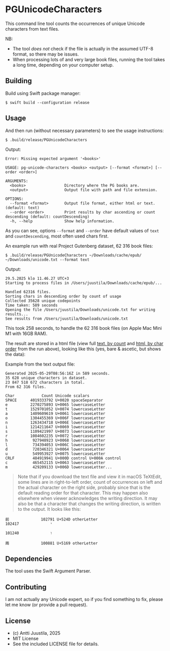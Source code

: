 # PGUnicodeCharacters

This command line tool counts the occurrences of unique Unicode characters from text files.

NB: 

* The tool *does not* check if the file is actually in the assumed UTF-8 format, so there may be issues.
* When processing lots of and very large book files, running the tool takes a long time, depending on your computer setup.

## Building

Build using Swift package manager:

```console
$ swift build --configuration release
```

## Usage

And then run (without necessary parameters) to see the usage instructions:

```console
$ .build/release/PGUnicodeCharacters
```

Output:
```                                                               
Error: Missing expected argument '<books>'

USAGE: pg-unicode-characters <books> <output> [--format <format>] [--order <order>]

ARGUMENTS:
  <books>                 Directory where the PG books are.
  <output>                Output file with path and file extension.

OPTIONS:
  --format <format>       Output file format, either html or text. (default: text)
  --order <order>         Print results by char ascending or count descending (default: countDescending)
  -h, --help              Show help information.
```

As you can see, options `--format` and `--order` have default values of `text` and `countDescending`, most often used chars first.
 
An example run with real Project Gutenberg dataset, 62 316 book files:

```console
$ .build/release/PGUnicodeCharacters ~/Downloads/cache/epub/ ~/Downloads/unicode.txt --format text
```

Output:
``` 
29.5.2025 klo 11.46.27 UTC+3
Starting to process files in /Users/juustila/Downloads/cache/epub/...

Handled 62316 files.
Sorting chars in descending order by count of usage
Collected 35628 unique codepoints
Time taken: 589 seconds
Opening the file /Users/juustila/Downloads/unicode.txt for writing results...
See results from /Users/juustila/Downloads/unicode.txt
```

This took 258 seconds, to handle the 62 316 book files (on Apple Mac Mini M1 with 16GB RAM). 

The result are stored in a html file (view full [text, by count](https://juustila.com/pgunicode/unicode-by-count.txt) and [html, by char order](https://juustila.com/pgunicode/unicode-by-char.html) from the run above), looking like this (yes, bare & ascetic, but shows the data):

Example from the text output file:

```
Generated 2025-05-29T08:56:16Z in 589 seconds.
35 628 unique characters in dataset.
23 847 518 672 characters in total.
From 62 316 files.

Char            Count Unicode scalars
SPACE      4019333792 U+0020 spaceSeparator
e          2270275893 U+0065 lowercaseLetter
t          1529701052 U+0074 lowercaseLetter
a          1409609619 U+0061 lowercaseLetter
o          1304455369 U+006F lowercaseLetter
n          1263434718 U+006E lowercaseLetter
i          1214211647 U+0069 lowercaseLetter
s          1109421997 U+0073 lowercaseLetter
r          1084602235 U+0072 lowercaseLetter
h           927948923 U+0068 lowercaseLetter
l           734394053 U+006C lowercaseLetter
d           720346321 U+0064 lowercaseLetter
u           549953927 U+0075 lowercaseLetter
CRLF        484919941 U+000D control U+000A control
c           465452115 U+0063 lowercaseLetter
m           429209133 U+006D lowercaseLetter...
```

> Note that if you download the text file and view it in macOS TeXtEdit, some lines are in right-to-left order, count of occurrences on left and the actual character on the right side, probably since that is the default reading order for that character. This may happen also elsewhere when viewer acknowledges the writing direction. It may also be that a character that changes the writing direction, is written to the output. It looks like this:

```
前              102791 U+524D otherLetter
י              102417 

ו              101240 

兩              100881 U+5169 otherLetter
```

## Dependencies

The tool uses the Swift Argument Parser.

## Contributing

I am not actually any Unicode expert, so if you find something to fix, please let me know (or provide a pull request).


## License

* (c) Antti Juustila, 2025
* MIT License
* See the included LICENSE file for details.

